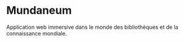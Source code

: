 # Mundaneum
Application web immersive dans le monde des bibliothèques et de la connaissance mondiale.
